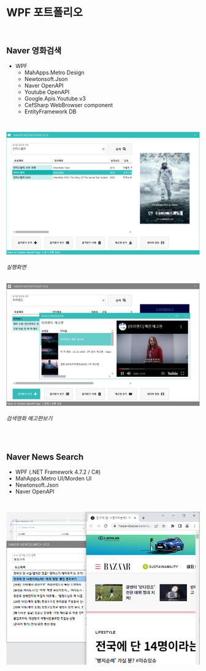 # WPF 포트폴리오

<br/>

## Naver 영화검색
  - WPF
    - MahApps.Metro Design
    - Newtonsoft.Json
    - Naver OpenAPI
    - Youtube OpenAPI
    - Google.Apis.Youtube.v3
    - CefSharp WebBrowser component
    - EntityFramework DB

<br/>

![NaverMovieFinder](https://github.com/AellimSun/StudyWpf/blob/main/capture/interstellar.png)
###### 실행화면

![YoutubePlay](https://github.com/AellimSun/StudyWpf/blob/main/capture/youtubTrailer.JPG)
###### 검색영화 예고편보기



<br/>

## Naver News Search
  - WPF (.NET Framework 4.7.2 / C#)
  - MahApps.Metro UI/Morden UI
  - Newtonsoft.Json
  - Naver OpenAPI

<br/>


![NaverNewsSearch](https://raw.githubusercontent.com/AellimSun/StudyWpf/main/capture/NaverNews.png)

